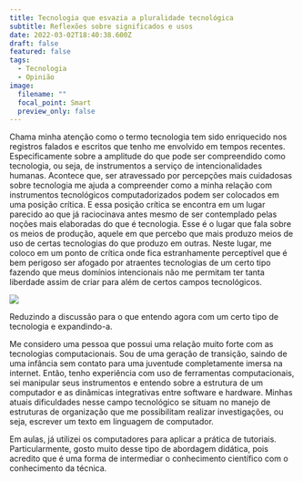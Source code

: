```yaml
---
title: Tecnologia que esvazia a pluralidade tecnológica
subtitle: Reflexões sobre significados e usos
date: 2022-03-02T18:40:38.600Z
draft: false
featured: false
tags:
  - Tecnologia
  - Opinião
image:
  filename: ""
  focal_point: Smart
  preview_only: false
---
```

Chama minha atenção como o termo tecnologia tem sido enriquecido nos registros falados e escritos que tenho me envolvido em tempos recentes. Especificamente sobre a amplitude do que pode ser compreendido como tecnologia, ou seja, de instrumentos a serviço de intencionalidades humanas. Acontece que, ser atravessado por percepções mais cuidadosas sobre tecnologia me ajuda a compreender como a minha relação com instrumentos tecnológicos computadorizados podem ser colocados em uma posição crítica. E essa posição crítica se encontra em um lugar parecido ao que já raciocinava antes mesmo de ser contemplado pelas noções mais elaboradas do que é tecnologia. Esse é o lugar que fala sobre os meios de produção, aquele em que percebo que mais produzo meios de uso de certas tecnologias do que produzo em outras. Neste lugar, me coloco em um ponto de crítica onde fica estranhamente perceptível que é bem perigoso ser afogado por atraentes tecnologias de um certo tipo fazendo que meus domínios intencionais não me permitam ter tanta liberdade assim de criar para além de certos campos tecnológicos.

![](https://sites.google.com/site/dhammond2201/home/technology.jpg)

Reduzindo a discussão para o que entendo agora com um certo tipo de tecnologia e expandindo-a.

Me considero uma pessoa que possui uma relação muito forte com as tecnologias computacionais. Sou de uma geração de transição, saindo de uma infância sem contato para uma juventude completamente imersa na internet.  Então, tenho experiência com uso de ferramentas computacionais, sei manipular seus instrumentos e entendo sobre a estrutura de um computador e as dinâmicas integrativas entre software e hardware. Minhas atuais dificuldades nesse campo tecnológico se situam no manejo de estruturas de organização que me possibilitam realizar investigações, ou seja, escrever um texto em linguagem de computador. 

Em aulas, já utilizei os computadores para aplicar a prática de tutoriais. Particularmente, gosto muito desse tipo de abordagem didática, pois acredito que é uma forma de intermediar o conhecimento científico com o conhecimento da técnica.